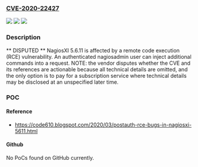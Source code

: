 ### [CVE-2020-22427](https://cve.mitre.org/cgi-bin/cvename.cgi?name=CVE-2020-22427)
![](https://img.shields.io/static/v1?label=Product&message=n%2Fa&color=blue)
![](https://img.shields.io/static/v1?label=Version&message=n%2Fa&color=blue)
![](https://img.shields.io/static/v1?label=Vulnerability&message=n%2Fa&color=brighgreen)

### Description

** DISPUTED ** NagiosXI 5.6.11 is affected by a remote code execution (RCE) vulnerability. An authenticated nagiosadmin user can inject additional commands into a request. NOTE: the vendor disputes whether the CVE and its references are actionable because all technical details are omitted, and the only option is to pay for a subscription service where technical details may be disclosed at an unspecified later time.

### POC

#### Reference
- https://code610.blogspot.com/2020/03/postauth-rce-bugs-in-nagiosxi-5611.html

#### Github
No PoCs found on GitHub currently.

